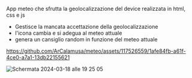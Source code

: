 App meteo che sfrutta la geolocalizzazione del device realizzata in html, css e js
- Gestisce la mancata accettazione della geolocalizzazione
- l'icona cambia e si adegua al meteo attuale
- genera un cansiglio random in funzione del meteo attuale

https://github.com/ArCalamusa/meteo/assets/117526559/1afe84fb-a61f-4ce0-a7a1-13db22155621

![Schermata 2024-03-18 alle 19 25 05](https://github.com/ArCalamusa/meteo/assets/117526559/612a9b6a-9531-49fd-a054-96faf7469185)
